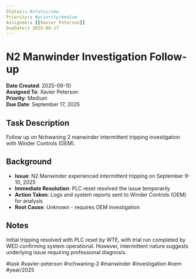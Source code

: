 ```yaml
---
Status:: #status/new
Priority:: #priority/medium
Assignee:: [[Xavier Peterson]]
DueDate:: 2025-09-17
---
```


# N2 Manwinder Investigation Follow-up

**Date Created**: 2025-09-10  
**Assigned To**: Xavier Peterson  
**Priority**: Medium  
**Due Date**: September 17, 2025  

## Task Description
Follow up on Nchwaning 2 manwinder intermittent tripping investigation with Winder Controls (OEM).

## Background
- **Issue**: N2 Manwinder experienced intermittent tripping on September 9-10, 2025
- **Immediate Resolution**: PLC reset resolved the issue temporarily
- **Action Taken**: Logs and system reports sent to Winder Controls (OEM) for analysis
- **Root Cause**: Unknown - requires OEM investigation

## Notes
Initial tripping resolved with PLC reset by WTE, with trial run completed by WED confirming system operational. However, intermittent nature suggests underlying issue requiring professional diagnosis.

#task #xavier-peterson #nchwaning-2 #manwinder #investigation #oem #year/2025